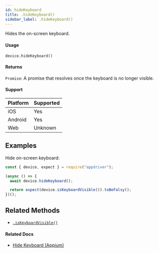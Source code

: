 ```yaml
---
id: hideKeyboard
title: .hideKeyboard()
sidebar_label: .hideKeyboard()
---
```


Hides the on-screen keyboard.

#### Usage

```text
device.hideKeyboard()
```

#### Returns

`Promise`: A promise that resolves once the keyboard is no longer visible.

#### Support

| Platform | Supported |
| -------- | --------- |
| iOS      | Yes       |
| Android  | Yes       |
| Web      | Unknown   |

## Examples

Hide on-screen keyboard:

```javascript
const { device, expect } = require("appdriver");

(async () => {
  await device.hideKeyboard();

  return expect(device.isKeyboardVisible()).toBeFalsy();
})();
```

## Related Methods

- [`.isKeyboardVisible()`](./isKeyboardVisible.md)

#### Related Docs

- [Hide Keyboard (Appium)](http://appium.io/docs/en/commands/device/keys/hide-keyboard/)